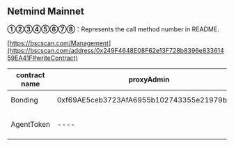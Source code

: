 ## Netmind Mainnet

**①②③④⑤⑥⑦⑧**：Represents the call method number in README.

[https://bscscan.com/Management](https://bscscan.com/address/0x249F4648E08F62e13F728b8396e83361459EA41F#writeContract)

|contract name|proxyAdmin|contract address|Proposal ID|Operating Instructions|invoke methods| parameter invocation|
| --- | --- | --- |--- | --- |---|--- | 
|      Bonding    | 0xf69AE5ceb3723AfA6955b102743355e21979b1DA  |   0x1cC44f4b7561723eE3e62b3D4DbF1179973F3Ef1 |      | **⑥**Upgrade Contract  |   updateTransparentProxyUpgradPropose |   0x14820b9Fab791B3D32e87B38925D68470bbc25d6  |
|      AgentToken    |  ----  |   0xc6c4575dc40ac63a5f89b5c4ae0b3a9134c52c4c  |      | **③** renounce ownership |   renounceOwnership | 0x715018a6  |
